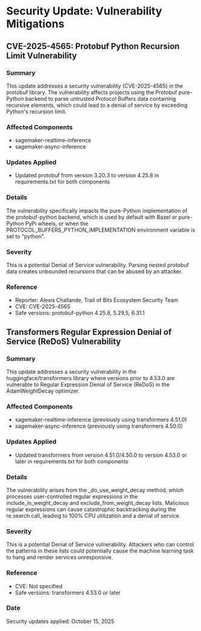 # Security Update: Vulnerability Mitigations

## CVE-2025-4565: Protobuf Python Recursion Limit Vulnerability

### Summary
This update addresses a security vulnerability (CVE-2025-4565) in the protobuf library. The vulnerability affects projects using the Protobuf pure-Python backend to parse untrusted Protocol Buffers data containing recursive elements, which could lead to a denial of service by exceeding Python's recursion limit.

### Affected Components
- sagemaker-realtime-inference
- sagemaker-async-inference

### Updates Applied
- Updated protobuf from version 3.20.3 to version 4.25.8 in requirements.txt for both components

### Details
The vulnerability specifically impacts the pure-Python implementation of the protobuf-python backend, which is used by default with Bazel or pure-Python PyPi wheels, or when the PROTOCOL_BUFFERS_PYTHON_IMPLEMENTATION environment variable is set to "python".

### Severity
This is a potential Denial of Service vulnerability. Parsing nested protobuf data creates unbounded recursions that can be abused by an attacker.

### Reference
- Reporter: Alexis Challande, Trail of Bits Ecosystem Security Team
- CVE: CVE-2025-4565
- Safe versions: protobuf-python 4.25.8, 5.29.5, 6.31.1

## Transformers Regular Expression Denial of Service (ReDoS) Vulnerability

### Summary
This update addresses a security vulnerability in the huggingface/transformers library where versions prior to 4.53.0 are vulnerable to Regular Expression Denial of Service (ReDoS) in the AdamWeightDecay optimizer.

### Affected Components
- sagemaker-realtime-inference (previously using transformers 4.51.0)
- sagemaker-async-inference (previously using transformers 4.50.0)

### Updates Applied
- Updated transformers from version 4.51.0/4.50.0 to version 4.53.0 or later in requirements.txt for both components

### Details
The vulnerability arises from the _do_use_weight_decay method, which processes user-controlled regular expressions in the include_in_weight_decay and exclude_from_weight_decay lists. Malicious regular expressions can cause catastrophic backtracking during the re.search call, leading to 100% CPU utilization and a denial of service.

### Severity
This is a potential Denial of Service vulnerability. Attackers who can control the patterns in these lists could potentially cause the machine learning task to hang and render services unresponsive.

### Reference
- CVE: Not specified
- Safe versions: transformers 4.53.0 or later

### Date
Security updates applied: October 15, 2025